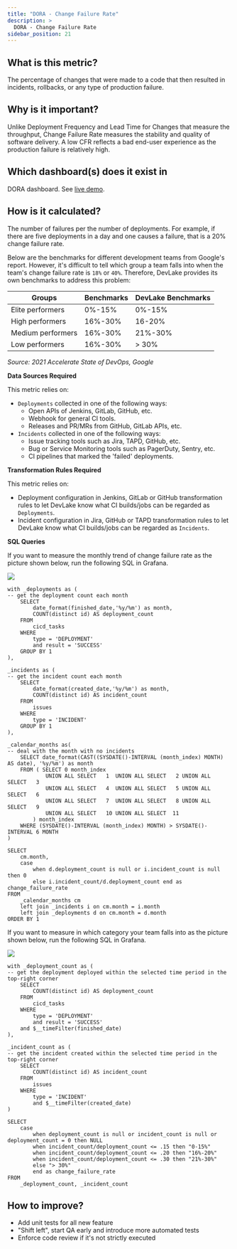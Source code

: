 ```yaml
---
title: "DORA - Change Failure Rate"
description: >
  DORA - Change Failure Rate
sidebar_position: 21
---
```


## What is this metric? 
The percentage of changes that were made to a code that then resulted in incidents, rollbacks, or any type of production failure.

## Why is it important?
Unlike Deployment Frequency and Lead Time for Changes that measure the throughput, Change Failure Rate measures the stability and quality of software delivery. A low CFR reflects a bad end-user experience as the production failure is relatively high.

## Which dashboard(s) does it exist in
DORA dashboard. See [live demo](https://grafana-lake.demo.devlake.io/grafana/d/qNo8_0M4z/dora?orgId=1).


## How is it calculated?
The number of failures per the number of deployments. For example, if there are five deployments in a day and one causes a failure, that is a 20% change failure rate.

Below are the benchmarks for different development teams from Google's report. However, it's difficult to tell which group a team falls into when the team's change failure rate is `18%` or `40%`. Therefore, DevLake provides its own benchmarks to address this problem:

| Groups           | Benchmarks      | DevLake Benchmarks |
| -----------------| ----------------| -------------------|
| Elite performers | 0%-15%          | 0%-15%             |
| High performers  | 16%-30%         | 16-20%             |
| Medium performers| 16%-30%         | 21%-30%            |
| Low performers   | 16%-30%         | > 30%              |

<p><i>Source: 2021 Accelerate State of DevOps, Google</i></p>

<b>Data Sources Required</b>

This metric relies on:
- `Deployments` collected in one of the following ways:
  - Open APIs of Jenkins, GitLab, GitHub, etc.
  - Webhook for general CI tools.
  - Releases and PR/MRs from GitHub, GitLab APIs, etc.
- `Incidents` collected in one of the following ways:
  - Issue tracking tools such as Jira, TAPD, GitHub, etc.
  - Bug or Service Monitoring tools such as PagerDuty, Sentry, etc.
  - CI pipelines that marked the 'failed' deployments.

<b>Transformation Rules Required</b>

This metric relies on:
- Deployment configuration in Jenkins, GitLab or GitHub transformation rules to let DevLake know what CI builds/jobs can be regarded as `Deployments`.
- Incident configuration in Jira, GitHub or TAPD transformation rules to let DevLake know what CI builds/jobs can be regarded as `Incidents`.

<b>SQL Queries</b>

If you want to measure the monthly trend of change failure rate as the picture shown below, run the following SQL in Grafana.

![](/img/Metrics/cfr-monthly.jpeg)

```
with _deployments as (
-- get the deployment count each month
	SELECT
		date_format(finished_date,'%y/%m') as month,
		COUNT(distinct id) AS deployment_count
	FROM
		cicd_tasks
	WHERE
		type = 'DEPLOYMENT'
		and result = 'SUCCESS'
	GROUP BY 1
),

_incidents as (
-- get the incident count each month
	SELECT
		date_format(created_date,'%y/%m') as month,
		COUNT(distinct id) AS incident_count
	FROM
		issues
	WHERE
		type = 'INCIDENT'
	GROUP BY 1
),

_calendar_months as(
-- deal with the month with no incidents
	SELECT date_format(CAST((SYSDATE()-INTERVAL (month_index) MONTH) AS date), '%y/%m') as month
	FROM ( SELECT 0 month_index
			UNION ALL SELECT   1  UNION ALL SELECT   2 UNION ALL SELECT   3
			UNION ALL SELECT   4  UNION ALL SELECT   5 UNION ALL SELECT   6
			UNION ALL SELECT   7  UNION ALL SELECT   8 UNION ALL SELECT   9
			UNION ALL SELECT   10 UNION ALL SELECT  11
		) month_index
	WHERE (SYSDATE()-INTERVAL (month_index) MONTH) > SYSDATE()-INTERVAL 6 MONTH	
)

SELECT 
	cm.month,
	case 
		when d.deployment_count is null or i.incident_count is null then 0 
		else i.incident_count/d.deployment_count end as change_failure_rate
FROM 
	_calendar_months cm
	left join _incidents i on cm.month = i.month
	left join _deployments d on cm.month = d.month
ORDER BY 1
```

If you want to measure in which category your team falls into as the picture shown below, run the following SQL in Grafana.

![](/img/Metrics/cfr-text.jpeg)

```
with _deployment_count as (
-- get the deployment deployed within the selected time period in the top-right corner
	SELECT
		COUNT(distinct id) AS deployment_count
	FROM
		cicd_tasks
	WHERE
		type = 'DEPLOYMENT'
		and result = 'SUCCESS'
    and $__timeFilter(finished_date)
),

_incident_count as (
-- get the incident created within the selected time period in the top-right corner
	SELECT
		COUNT(distinct id) AS incident_count
	FROM
		issues
	WHERE
		type = 'INCIDENT'
		and $__timeFilter(created_date)
)

SELECT 
	case 
		when deployment_count is null or incident_count is null or deployment_count = 0 then NULL 
		when incident_count/deployment_count <= .15 then "0-15%"
		when incident_count/deployment_count <= .20 then "16%-20%"
		when incident_count/deployment_count <= .30 then "21%-30%"
		else "> 30%"
		end as change_failure_rate
FROM 
	_deployment_count, _incident_count
```

## How to improve?
- Add unit tests for all new feature
- "Shift left", start QA early and introduce more automated tests
- Enforce code review if it's not strictly executed
